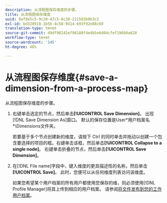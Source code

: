 ```yaml
---
description: 从流程图保存维度的步骤。
title: 从流程图保存维度
uuid: 9af8e5c5-9c20-47c5-8c30-221583b0b3c2
exl-id: bd328918-1b5b-4c58-9d14-693f92e88c69
translation-type: tm+mt
source-git-commit: d9df90242ef96188f4e4b5e6d04cfef196b0a628
workflow-type: tm+mt
source-wordcount: '145'
ht-degree: 46%

---
```


# 从流程图保存维度{#save-a-dimension-from-a-process-map}

从流程图保存维度的步骤。

1. 右键单击选定的节点，然后单击&#x200B;**[!UICONTROL Save Dimension]**。 出现[!DNL Save Dimension As]窗口。 默认的保存位置是User\*用户档案名*\Dimensions文件夹。

   若要基于多个节点创建新的维度，请按下 Ctrl 的同时单击并拖动以创建一个包含要选择的项目的框。右键单击该框，然后单击&#x200B;**[!UICONTROL Collapse to a single node]**。 右键单击折叠的节点，然后单击&#x200B;**[!UICONTROL Save Dimension]**。

1. 在[!DNL File name]字段中，键入维度的更具描述性的名称，然后单击&#x200B;**[!UICONTROL Save]**。 此时，您便可以从任何维度列表访问该维度。

   如果您希望某个用户档案的所有用户都使用您保存的维，则必须使用[!DNL Profile Manager]将其上传到相应的用户档案。 请参阅[将文件发布到您的工作用户档案](../../../../home/c-get-started/c-admin-intrf/c-prof-mgr/t-pub-files-wkg-prof.md#task-a0106e010c834d16bd60eef4721b6af9)。
